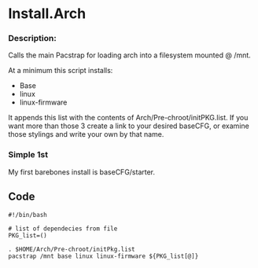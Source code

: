 # Install.Arch 
### Description:  

Calls the main Pacstrap for loading arch into a filesystem mounted @ /mnt. 

At a minimum this script installs:
  + Base
  + linux
  + linux-firmware

It appends this list with the contents of Arch/Pre-chroot/initPKG.list.
If you want more than those 3 create a link to your desired baseCFG,
 or examine those stylings and write your own by that name.

### Simple 1st  
  
My first barebones install is baseCFG/starter.

## __Code__
```
#!/bin/bash

# list of dependecies from file
PKG_list=()

. $HOME/Arch/Pre-chroot/initPkg.list
pacstrap /mnt base linux linux-firmware ${PKG_list[@]}
```
